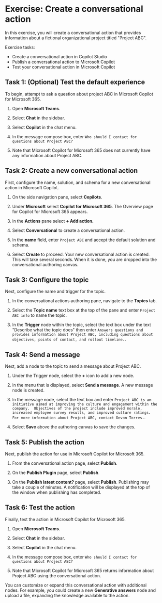 # Exercise: Create a conversational action

In this exercise, you will create a conversational action that provides information about a fictional organizational project titled "Project ABC".

Exercise tasks:

- Create a conversational action in Copilot Studio
- Publish a conversational action to Microsoft Copilot
- Test your conversational action in Microsoft Copilot

## Task 1: (Optional) Test the default experience

To begin, attempt to ask a question about project ABC in Microsoft Copilot for Microsoft 365.

1. Open **Microsoft Teams**.

1. Select **Chat** in the sidebar.

1. Select **Copilot** in the chat menu.

1. In the message compose box, enter `Who should I contact for questions about Project ABC?`

1. Note that Microsoft Copilot for Microsoft 365 does not currently have any information about Project ABC.

## Task 2: Create a new conversational action

First, configure the name, solution, and schema for a new conversational action in Microsoft Copilot.

1. On the side navigation pane, select **Copilots**.

1. Under **Microsoft** select **Copilot for Microsoft 365**. The Overview page for Copilot for Microsoft 365 appears.

1. In the **Actions** pane select **+ Add action**.

1. Select **Conversational** to create a conversational action.

1. In the **name** field, enter `Project ABC` and accept the default solution and schema.

1. Select **Create** to proceed. Your new conversational action is created. This will take several seconds. When it is done, you are dropped into the conversational authoring canvas.

## Task 3: Configure the topic

Next, configure the name and trigger for the topic.

1. In the conversational actions authoring pane, navigate to the **Topics** tab.

1. Select the **Topic name** text box at the top of the pane and enter `Project ABC info` to name the topic.

1. In the **Trigger** node within the topic, select the text box under the text "Describe what the topic does" then enter `Answers questions and provides information about Project ABC, including questions about objectives, points of contact, and rollout timeline.`.

## Task 4: Send a message

Next, add a node to the topic to send a message about Project ABC.

1. Under the Trigger node, select the **+** icon to add a new node.

1. In the menu that is displayed, select **Send a message**.  A new message node is created.

1. In the message node, select the text box and enter `Project ABC is an initiative aimed at improving the culture and engagement within the company.  Objectives of the project include improved morale, increased employee survey results, and improved culture ratings.  For more information about Project ABC, contact Devon Torres.`.

1. Select **Save** above the authoring canvas to save the changes.

## Task 5: Publish the action

Next, publish the action for use in Microsoft Copilot for Microsoft 365.

1. From the conversational action page, select **Publish**.

1. On the **Publish Plugin** page, select **Publish**.

1. On the **Publish latest content?** page, select **Publish**.  Publishing may take a couple of minutes.  A notification will be displayed at the top of the window when publishing has completed.

## Task 6: Test the action

Finally, test the action in Microsoft Copilot for Microsoft 365.

1. Open **Microsoft Teams**.

1. Select **Chat** in the sidebar.

1. Select **Copilot** in the chat menu.

1. In the message compose box, enter `Who should I contact for questions about Project ABC?`

1. Note that Microsoft Copilot for Microsoft 365 returns information about Project ABC using the conversational action.

You can customize or expand this conversational action with additional nodes.  For example, you could create a new **Generative answers** node and upload a file, expanding the knowledge available to the action.